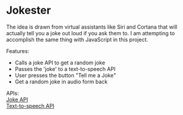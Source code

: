 # Jokester

The idea is drawn from virtual assistants like Siri and Cortana that will actually tell you a joke out loud if you ask them to.
I am attempting to accomplish the same thing with JavaScript in this project.

Features:
* Calls a joke API to get a random joke
* Passes the 'joke' to a text-to-speech API
* User presses the button "Tell me a Joke"
* Get a random joke in audio form back

APIs: <br>
[Joke API](https://jokeapi.dev/) <br>
[Text-to-speech API](http://www.voicerss.org/)
